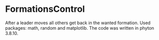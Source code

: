 # FormationsControl
After a leader moves all others get back in the wanted formation.
Used packages: math, random and matplotlib.
The code was written in phyton 3.8.10.
